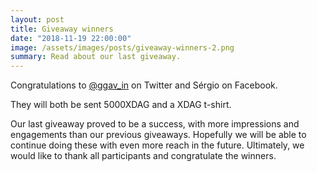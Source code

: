 ```yaml
---
layout: post
title: Giveaway winners
date: "2018-11-19 22:00:00"
image: /assets/images/posts/giveaway-winners-2.png
summary: Read about our last giveaway.
---
```


Congratulations to [@ggav_in](https://twitter.com/ggav_in) on Twitter and Sérgio on Facebook. 

They will both be sent 5000XDAG and a XDAG t-shirt.

Our last giveaway proved to be a success, with more impressions and engagements than our previous giveaways. Hopefully we will be able to continue doing these with even more reach in the future. Ultimately, we would like to thank all participants and congratulate the winners.

